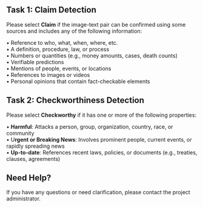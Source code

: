 ## Task 1: Claim Detection
Please select **Claim** if the image-text pair can be confirmed using some sources and includes any of the following information:

• Reference to who, what, when, where, etc.<br>
• A definition, procedure, law, or process<br>
• Numbers or quantities (e.g., money amounts, cases, death counts)<br>
• Verifiable predictions<br>
• Mentions of people, events, or locations<br>
• References to images or videos<br>
• Personal opinions that contain fact-checkable elements

## Task 2: Checkworthiness Detection
Please select **Checkworthy** if it has one or more of the following properties:

• **Harmful**: Attacks a person, group, organization, country, race, or community<br>
• U**rgent or Breaking News**: Involves prominent people, current events, or rapidly spreading news<br>
• **Up-to-date**: References recent laws, policies, or documents (e.g., treaties, clauses, agreements)



## Need Help?
If you have any questions or need clarification, please contact the project administrator. 